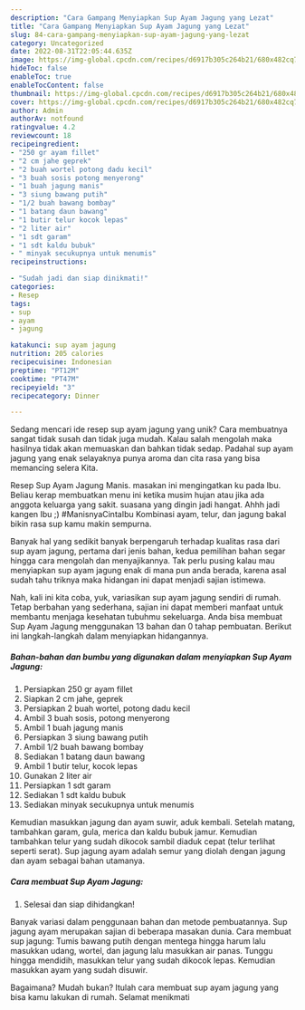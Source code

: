 ```yaml
---
description: "Cara Gampang Menyiapkan Sup Ayam Jagung yang Lezat"
title: "Cara Gampang Menyiapkan Sup Ayam Jagung yang Lezat"
slug: 84-cara-gampang-menyiapkan-sup-ayam-jagung-yang-lezat
category: Uncategorized
date: 2022-08-31T22:05:44.635Z
image: https://img-global.cpcdn.com/recipes/d6917b305c264b21/680x482cq70/sup-ayam-jagung-foto-resep-utama.jpg
hideToc: false
enableToc: true
enableTocContent: false
thumbnail: https://img-global.cpcdn.com/recipes/d6917b305c264b21/680x482cq70/sup-ayam-jagung-foto-resep-utama.jpg
cover: https://img-global.cpcdn.com/recipes/d6917b305c264b21/680x482cq70/sup-ayam-jagung-foto-resep-utama.jpg
author: Admin
authorAv: notfound
ratingvalue: 4.2
reviewcount: 18
recipeingredient:
- "250 gr ayam fillet"
- "2 cm jahe geprek"
- "2 buah wortel potong dadu kecil"
- "3 buah sosis potong menyerong"
- "1 buah jagung manis"
- "3 siung bawang putih"
- "1/2 buah bawang bombay"
- "1 batang daun bawang"
- "1 butir telur kocok lepas"
- "2 liter air"
- "1 sdt garam"
- "1 sdt kaldu bubuk"
- " minyak secukupnya untuk menumis"
recipeinstructions:

- "Sudah jadi dan siap dinikmati!"
categories:
- Resep
tags:
- sup
- ayam
- jagung

katakunci: sup ayam jagung 
nutrition: 205 calories
recipecuisine: Indonesian
preptime: "PT12M"
cooktime: "PT47M"
recipeyield: "3"
recipecategory: Dinner

---
```





Sedang mencari ide resep sup ayam jagung yang unik? Cara membuatnya sangat tidak susah dan tidak juga mudah. Kalau salah mengolah maka hasilnya tidak akan memuaskan dan bahkan tidak sedap. Padahal sup ayam jagung yang enak selayaknya punya aroma dan cita rasa yang bisa memancing selera Kita.





Resep Sup Ayam Jagung Manis. masakan ini mengingatkan ku pada Ibu. Beliau kerap membuatkan menu ini ketika musim hujan atau jika ada anggota keluarga yang sakit. suasana yang dingin jadi hangat. Ahhh jadi kangen Ibu ;) #ManisnyaCintaIbu Kombinasi ayam, telur, dan jagung bakal bikin rasa sup kamu makin sempurna.

Banyak hal yang sedikit banyak berpengaruh terhadap kualitas rasa dari sup ayam jagung, pertama dari jenis bahan, kedua pemilihan bahan segar hingga cara mengolah dan menyajikannya. Tak perlu pusing kalau mau menyiapkan sup ayam jagung enak di mana pun anda berada, karena asal sudah tahu triknya maka hidangan ini dapat menjadi sajian istimewa.






Nah, kali ini kita coba, yuk, variasikan sup ayam jagung sendiri di rumah. Tetap berbahan yang sederhana, sajian ini dapat memberi manfaat untuk membantu menjaga kesehatan tubuhmu sekeluarga. Anda bisa membuat Sup Ayam Jagung menggunakan 13 bahan dan 0 tahap pembuatan. Berikut ini langkah-langkah dalam menyiapkan hidangannya.

<!--inarticleads1-->

##### Bahan-bahan dan bumbu yang digunakan dalam menyiapkan Sup Ayam Jagung:

1. Persiapkan 250 gr ayam fillet
1. Siapkan 2 cm jahe, geprek
1. Persiapkan 2 buah wortel, potong dadu kecil
1. Ambil 3 buah sosis, potong menyerong
1. Ambil 1 buah jagung manis
1. Persiapkan 3 siung bawang putih
1. Ambil 1/2 buah bawang bombay
1. Sediakan 1 batang daun bawang
1. Ambil 1 butir telur, kocok lepas
1. Gunakan 2 liter air
1. Persiapkan 1 sdt garam
1. Sediakan 1 sdt kaldu bubuk
1. Sediakan  minyak secukupnya untuk menumis


Kemudian masukkan jagung dan ayam suwir, aduk kembali. Setelah matang, tambahkan garam, gula, merica dan kaldu bubuk jamur. Kemudian tambahkan telur yang sudah dikocok sambil diaduk cepat (telur terlihat seperti serat). Sup jagung ayam adalah semur yang diolah dengan jagung dan ayam sebagai bahan utamanya. 

<!--inarticleads2-->

##### Cara membuat Sup Ayam Jagung:


1. Selesai dan siap dihidangkan!

Banyak variasi dalam penggunaan bahan dan metode pembuatannya. Sup jagung ayam merupakan sajian di beberapa masakan dunia. Cara membuat sup jagung: Tumis bawang putih dengan mentega hingga harum lalu masukkan udang, wortel, dan jagung lalu masukkan air panas. Tunggu hingga mendidih, masukkan telur yang sudah dikocok lepas. Kemudian masukkan ayam yang sudah disuwir. 

Bagaimana? Mudah bukan? Itulah cara membuat sup ayam jagung yang bisa kamu lakukan di rumah. Selamat menikmati

